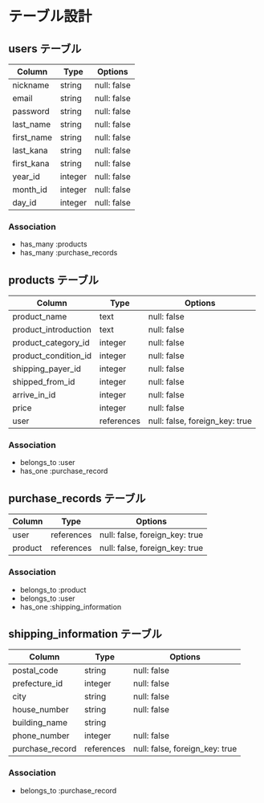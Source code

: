 # テーブル設計

## users テーブル

| Column     | Type    | Options     |
| ---------- | ------- | ----------- |
| nickname   | string  | null: false |
| email      | string  | null: false |
| password   | string  | null: false |
| last_name  | string  | null: false |
| first_name | string  | null: false |
| last_kana  | string  | null: false |
| first_kana | string  | null: false |
| year_id    | integer | null: false |
| month_id   | integer | null: false |
| day_id     | integer | null: false |

### Association

- has_many :products
- has_many :purchase_records

## products テーブル

| Column               | Type       | Options                        |
| -------------------- | ---------- | ------------------------------ |
| product_name         | text       | null: false                    |
| product_introduction | text       | null: false                    |
| product_category_id  | integer    | null: false                    |
| product_condition_id | integer    | null: false                    |
| shipping_payer_id    | integer    | null: false                    |
| shipped_from_id      | integer    | null: false                    |
| arrive_in_id         | integer    | null: false                    |
| price                | integer    | null: false                    |
| user                 | references | null: false, foreign_key: true |

### Association

- belongs_to :user
- has_one :purchase_record

## purchase_records テーブル

| Column               | Type       | Options                        |
| -------------------- | ---------- | ------------------------------ |
| user                 | references | null: false, foreign_key: true |
| product              | references | null: false, foreign_key: true |

### Association

- belongs_to :product
- belongs_to :user
- has_one :shipping_information

## shipping_information テーブル

| Column          | Type       | Options                        |
| --------------- | ---------- | ------------------------------ |
| postal_code     | string     | null: false                    |
| prefecture_id   | integer    | null: false                    |
| city            | string     | null: false                    |
| house_number    | string     | null: false                    |
| building_name   | string     |                                |
| phone_number    | integer    | null: false                    |
| purchase_record | references | null: false, foreign_key: true |

### Association

- belongs_to :purchase_record